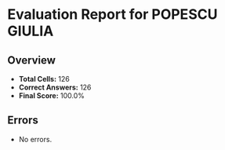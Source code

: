 # Evaluation Report for POPESCU GIULIA

## Overview

- **Total Cells:** 126
- **Correct Answers:** 126
- **Final Score:** 100.0%

## Errors

- No errors.